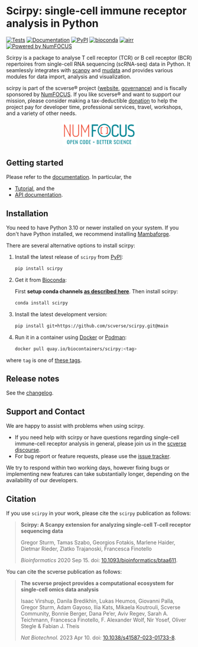 # Scirpy: single-cell immune receptor analysis in Python

[![Tests][badge-tests]][link-tests]
[![Documentation][badge-docs]][link-docs]
[![PyPI][badge-pypi]][link-pypi]
[![bioconda][badge-bioconda]][link-bioconda]
[![airr][badge-airr]][link-airr]
[![Powered by NumFOCUS][badge-numfocus]][link-numfocus]

Scirpy is a package to analyse T cell receptor (TCR) or B cell receptor (BCR)
repertoires from single-cell RNA sequencing (scRNA-seq) data in Python.
It seamlessly integrates with [scanpy][] and [mudata][] and provides various modules for data import, analysis and visualization.

[//]: # (numfocus-fiscal-sponsor-attribution)

scirpy is part of the scverse® project ([website](https://scverse.org), [governance](https://scverse.org/about/roles)) and is fiscally sponsored by [NumFOCUS](https://numfocus.org/).
If you like scverse® and want to support our mission, please consider making a tax-deductible [donation](https://numfocus.org/donate-to-scverse) to help the project pay for developer time, professional services, travel, workshops, and a variety of other needs.

<div align="center">
<a href="https://numfocus.org/project/scverse">
  <img
    src="https://raw.githubusercontent.com/numfocus/templates/master/images/numfocus-logo.png"
    width="200"
  >
</a>
</div>

[badge-tests]: https://img.shields.io/github/actions/workflow/status/scverse/scirpy/test.yaml?branch=main
[link-tests]: https://github.com/scverse/scirpy/actions/workflows/test.yml
[badge-docs]: https://img.shields.io/readthedocs/scirpy
[badge-pypi]: https://img.shields.io/pypi/v/scirpy?logo=PyPI
[link-pypi]: https://pypi.org/project/scirpy/
[link-bioconda]: http://bioconda.github.io/recipes/scirpy/README.html
[badge-bioconda]: https://img.shields.io/badge/install%20with-bioconda-brightgreen.svg?style=flat
[badge-airr]: https://img.shields.io/static/v1?label=AIRR-C%20sw-tools%20v1&message=compliant&color=008AFF&labelColor=000000&style=flat
[link-airr]: https://docs.airr-community.org/en/stable/swtools/airr_swtools_standard.html
[scverse]: https://scverse.org
[scanpy]: https://scanpy.readthedocs.io/
[mudata]: https://github.com/scverse/mudata
[badge-numfocus]: https://img.shields.io/badge/powered%20by-NumFOCUS-orange.svg?style=flat&colorA=E1523D&colorB=007D8A
[link-numfocus]: http://numfocus.org

## Getting started

Please refer to the [documentation][link-docs]. In particular, the

- [Tutorial][link-tutorial], and the
- [API documentation][link-api].

## Installation

You need to have Python 3.10 or newer installed on your system. If you don't have
Python installed, we recommend installing [Mambaforge](https://github.com/conda-forge/miniforge#mambaforge).

There are several alternative options to install scirpy:

1. Install the latest release of `scirpy` from [PyPI](https://pypi.org/project/scirpy/):

    ```bash
    pip install scirpy
    ```

2. Get it from [Bioconda][link-bioconda]:

    First **setup conda channels [as described here](https://bioconda.github.io/#usage)**. Then install scirpy:

    ```bash
    conda install scirpy
    ```

3. Install the latest development version:

    ```bash
    pip install git+https://github.com/scverse/scirpy.git@main
    ```

4. Run it in a container using [Docker][] or [Podman][]:

    ```bash
    docker pull quay.io/biocontainers/scirpy:<tag>
    ```

where `tag` is one of [these tags](https://quay.io/repository/biocontainers/scirpy?tab=tags).

## Release notes

See the [changelog][changelog].

## Support and Contact

We are happy to assist with problems when using scirpy.

- If you need help with scirpy or have questions regarding single-cell immune-cell receptor analysis in general, please join us in the [scverse discourse][scverse-discourse].
- For bug report or feature requests, please use the [issue tracker][issue-tracker].

We try to respond within two working days, however fixing bugs or implementing new features
can take substantially longer, depending on the availability of our developers.

## Citation

If you use `scirpy` in your work, please cite the `scirpy`
publication as follows:

> **Scirpy: A Scanpy extension for analyzing single-cell T-cell
> receptor sequencing data**
>
> Gregor Sturm, Tamas Szabo, Georgios Fotakis, Marlene Haider, Dietmar
> Rieder, Zlatko Trajanoski, Francesca Finotello
>
> _Bioinformatics_ 2020 Sep 15. doi:
> [10.1093/bioinformatics/btaa611](https://doi.org/10.1093/bioinformatics/btaa611).

You can cite the scverse publication as follows:

> **The scverse project provides a computational ecosystem for
> single-cell omics data analysis**
>
> Isaac Virshup, Danila Bredikhin, Lukas Heumos, Giovanni Palla, Gregor
> Sturm, Adam Gayoso, Ilia Kats, Mikaela Koutrouli, Scverse Community,
> Bonnie Berger, Dana Pe’er, Aviv Regev, Sarah A. Teichmann, Francesca
> Finotello, F. Alexander Wolf, Nir Yosef, Oliver Stegle & Fabian J.
> Theis
>
> _Nat Biotechnol._ 2023 Apr 10. doi:
> [10.1038/s41587-023-01733-8](https://doi.org/10.1038/s41587-023-01733-8).

[scverse-discourse]: https://discourse.scverse.org/
[issue-tracker]: https://github.com/scverse/scirpy/issues
[changelog]: https://scirpy.readthedocs.io/latest/changelog.html
[link-docs]: https://scirpy.readthedocs.io
[link-api]: https://scirpy.readthedocs.io/latest/api.html
[link-tutorial]: https://scirpy.scverse.org/en/latest/tutorials.html
[Docker]: https://www.docker.com/
[Podman]: https://podman.io/
